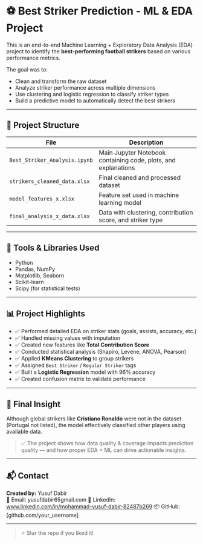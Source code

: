 # ⚽ Best Striker Prediction - ML & EDA Project

This is an end-to-end Machine Learning + Exploratory Data Analysis (EDA) project to identify the **best-performing football strikers** based on various performance metrics.

The goal was to:
- Clean and transform the raw dataset
- Analyze striker performance across multiple dimensions
- Use clustering and logistic regression to classify striker types
- Build a predictive model to automatically detect the best strikers

---

## 📁 Project Structure

| File | Description |
|------|-------------|
| `Best_Striker_Analysis.ipynb` | Main Jupyter Notebook containing code, plots, and explanations |
| `strikers_cleaned_data.xlsx` | Final cleaned and processed dataset |
| `model_features_x.xlsx` | Feature set used in machine learning model |
| `final_analysis_x_data.xlsx` | Data with clustering, contribution score, and striker type |

---

## 🧠 Tools & Libraries Used

- Python
- Pandas, NumPy
- Matplotlib, Seaborn
- Scikit-learn
- Scipy (for statistical tests)

---

## 📊 Project Highlights

- ✅ Performed detailed EDA on striker stats (goals, assists, accuracy, etc.)
- ✅ Handled missing values with imputation
- ✅ Created new features like **Total Contribution Score**
- ✅ Conducted statistical analysis (Shapiro, Levene, ANOVA, Pearson)
- ✅ Applied **KMeans Clustering** to group strikers
- ✅ Assigned `Best Striker` / `Regular Striker` tags
- ✅ Built a **Logistic Regression** model with 96% accuracy
- ✅ Created confusion matrix to validate performance

---

## 📌 Final Insight

Although global strikers like **Cristiano Ronaldo** were not in the dataset (Portugal not listed), the model effectively classified other players using available data.

> ✅ The project shows how data quality & coverage impacts prediction quality — and how proper EDA + ML can drive actionable insights.

---

## 📬 Contact

**Created by:** Yusuf Dabir  
📧 Email: yusufdabir65gmail.com
🔗 LinkedIn: www.linkedin.com/in/mohammad-yusuf-dabir-82487b269 
📦 GitHub: [github.com/your_username]

---

> ⭐ Star the repo if you liked it!
